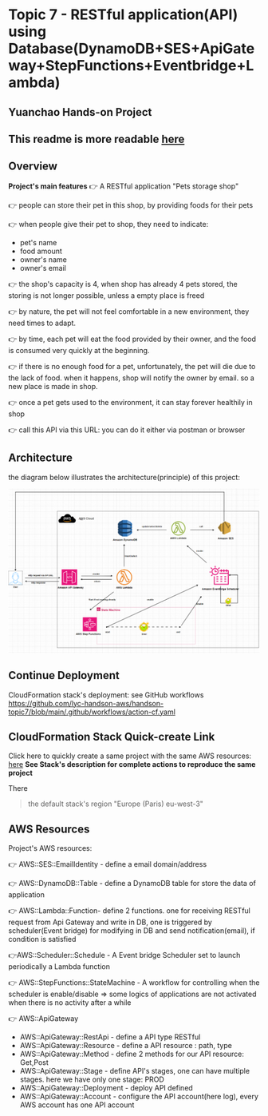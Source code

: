# Topic 7 - RESTful application(API) using Database(DynamoDB+SES+ApiGateway+StepFunctions+Eventbridge+Lambda)
## Yuanchao Hands-on Project

## This readme is more readable [here](https://github.com/lyc-handson-aws/handson-topic7)



## **Overview**

**Project's main features**
:point_right: A RESTful application "Pets storage shop"

:point_right: people can store their pet in this shop, by providing foods for their pets

 :point_right: when people give their pet to shop, they need to indicate:

- pet's name
- food amount
- owner's name
- owner's email

:point_right: the shop's capacity is 4, when shop has already 4 pets stored, the storing is not longer possible, unless a empty place is freed

:point_right: by nature, the pet will not feel comfortable in a new environment, they need times to adapt.

:point_right: by time, each pet will eat the food provided by their owner, and the food is consumed very quickly at the beginning.

:point_right: if there is no enough food for a pet, unfortunately, the pet will die due to the lack of food. when it happens, shop will notify the owner by email. so a new place is made in shop.

:point_right: once a pet gets used to the environment, it can stay forever healthily in shop

:point_right: call this API via this URL: you can do it either via postman or browser 



## **Architecture**
the diagram below illustrates the architecture(principle) of this project:

![](images/1-architecture.png)


## Continue Deployment
CloudFormation stack's deployment: see GitHub workflows https://github.com/lyc-handson-aws/handson-topic7/blob/main/.github/workflows/action-cf.yaml

## **CloudFormation Stack Quick-create Link**
Click here to quickly create a same project with the same AWS resources:  [here](https://eu-west-3.console.aws.amazon.com/cloudformation/home?region=eu-west-3#/stacks/create/review?templateURL=https://s3bucket-handson-topic1.s3.eu-west-3.amazonaws.com/CF-template-handson-topic7.yaml)
**See Stack's description for complete actions to reproduce the same project**

There

> the default stack's region "Europe (Paris) eu-west-3"

## **AWS Resources**
Project's AWS resources:

:point_right: AWS::SES::EmailIdentity - define a email domain/address 

:point_right: AWS::DynamoDB::Table - define a DynamoDB table for store the data of application

 :point_right: AWS::Lambda::Function- define 2 functions. one for receiving RESTful request from Api Gateway and write in DB, one is triggered by scheduler(Event bridge) for modifying in DB and send notification(email), if condition is satisfied

:point_right:AWS::Scheduler::Schedule - A Event bridge Scheduler set to launch periodically a Lambda function

:point_right: AWS::StepFunctions::StateMachine - A workflow for controlling when the scheduler is enable/disable => some logics of applications are not activated when there is no activity after a while

:point_right: AWS::ApiGateway
- AWS::ApiGateway::RestApi - define a API type RESTful
- AWS::ApiGateway::Resource - define a API resource : path, type 
- AWS::ApiGateway::Method - define 2 methods for our API resource: Get,Post
- AWS::ApiGateway::Stage - define API's stages, one can have multiple stages. here we have only one stage: PROD
- AWS::ApiGateway::Deployment - deploy API defined
- AWS::ApiGateway::Account - configure the API account(here log), every AWS account has one API account